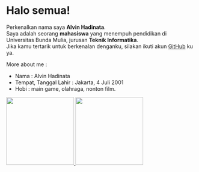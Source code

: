# Halo semua! 

Perkenalkan nama saya **Alvin Hadinata**.\
Saya adalah seorang **mahasiswa** yang menempuh pendidikan di Universitas Bunda Mulia, jurusan **Teknik Informatika**.\
Jika kamu tertarik untuk berkenalan denganku, silakan ikuti akun [GitHub](https://github.com/Alvin04072001/) ku ya.

More about me :
- Nama : Alvin Hadinata
- Tempat, Tanggal Lahir : Jakarta, 4 Juli 2001
- Hobi : main game, olahraga, nonton film.

<p align="left">
<a href="https://github.com/Alvin04072001">
  <img height="180em" src="https://github-readme-stats-eight-theta.vercel.app/api?username=Alvin04072001&show_icons=true&theme=algolia&include_all_commits=true&count_private=true"/>
  <img height="180em" src="https://github-readme-stats-eight-theta.vercel.app/api/top-langs/?username=Alvin04072001&layout=compact&langs_count=8&theme=algolia"/>
</a>
</p>
